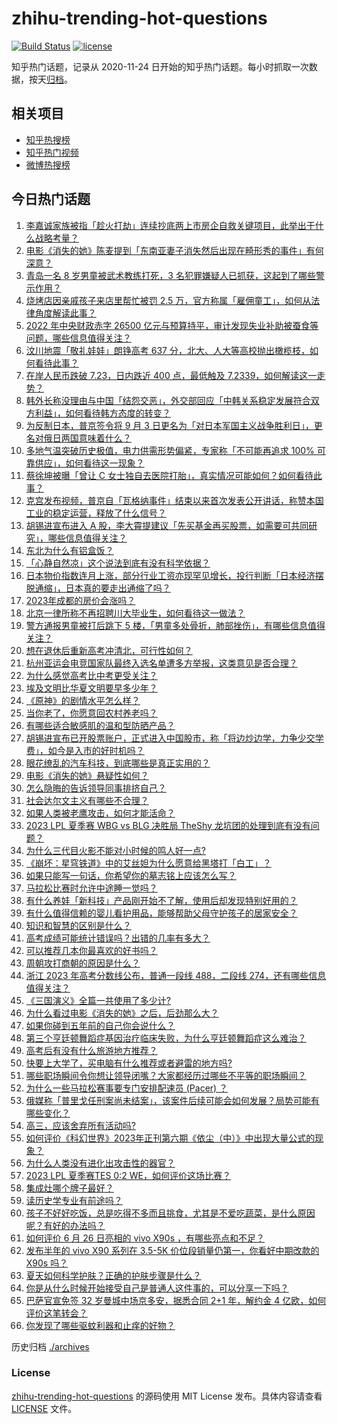 # zhihu-trending-hot-questions

[![Build Status](https://github.com/justjavac/zhihu-trending-hot-questions/workflows/ci/badge.svg?branch=master)](https://github.com/justjavac/zhihu-trending-hot-questions/actions)
[![license](https://img.shields.io/github/license/justjavac/zhihu-trending-hot-questions)](https://github.com/justjavac/zhihu-trending-hot-questions/blob/master/LICENSE)

知乎热门话题，记录从 2020-11-24
日开始的知乎热门话题。每小时抓取一次数据，按天[归档](./archives)。

## 相关项目

- [知乎热搜榜](https://github.com/justjavac/zhihu-trending-top-search)
- [知乎热门视频](https://github.com/justjavac/zhihu-trending-hot-video)
- [微博热搜榜](https://github.com/justjavac/weibo-trending-hot-search)

## 今日热门话题

<!-- BEGIN -->
<!-- 最后更新时间 Tue Jun 27 2023 03:09:26 GMT+0800 (China Standard Time) -->

1. [李嘉诚家族被指「趁火打劫」连续抄底两上市房企自救关键项目，此举出于什么战略考量？](https://www.zhihu.com/question/608665319)
1. [电影《消失的她》陈麦提到「东南亚妻子消失然后出现在畸形秀的事件」有何深意？](https://www.zhihu.com/question/608103252)
1. [青岛一名 8 岁男童被武术教练打死，3 名犯罪嫌疑人已抓获，这起到了哪些警示作用？](https://www.zhihu.com/question/608713781)
1. [烧烤店因亲戚孩子来店里帮忙被罚 2.5 万，官方称属「雇佣童工」，如何从法律角度解读此事？](https://www.zhihu.com/question/608695467)
1. [2022 年中央财政赤字 26500 亿元与预算持平，审计发现失业补助被蚕食等问题，哪些信息值得关注？](https://www.zhihu.com/question/608671302)
1. [汶川地震「敬礼娃娃」朗铮高考 637 分，北大、人大等高校抛出橄榄枝，如何看待此事？](https://www.zhihu.com/question/608520055)
1. [在岸人民币跌破 7.23，日内跌近 400 点，最低触及 7.2339，如何解读这一走势？](https://www.zhihu.com/question/608737327)
1. [韩外长称没理由与中国「结怨交恶」，外交部回应「中韩关系稳定发展符合双方利益」，如何看待韩方态度的转变？](https://www.zhihu.com/question/608737881)
1. [为反制日本，普京签令将 9 月 3 日更名为「对日本军国主义战争胜利日」，更名对俄日两国意味着什么？](https://www.zhihu.com/question/608582404)
1. [多地气温突破历史极值，电力供需形势偏紧，专家称「不可能再追求 100% 可靠供应」，如何看待这一现象？](https://www.zhihu.com/question/608733520)
1. [蔡徐坤被曝「曾让 C 女士独自去医院打胎」，真实情况可能如何？如何看待此事？](https://www.zhihu.com/question/608690464)
1. [克宫发布视频，普京自「瓦格纳事件」结束以来首次发表公开讲话，称赞本国工业的稳定运营，释放了什么信号？](https://www.zhihu.com/question/608825587)
1. [胡锡进宣布进入 A 股，李大霄提建议「先买基金再买股票，如需要可共同研究」，哪些信息值得关注？](https://www.zhihu.com/question/608754081)
1. [东北为什么有铝盒饭？](https://www.zhihu.com/question/602991544)
1. [「心静自然凉」这个说法到底有没有科学依据？](https://www.zhihu.com/question/608254480)
1. [日本物价指数连月上涨，部分行业工资亦现罕见增长，投行判断「日本经济摆脱通缩」，日本真的要走出通缩了吗？](https://www.zhihu.com/question/608782846)
1. [2023年成都的房价会涨吗？](https://www.zhihu.com/question/585584532)
1. [北京一律所称不再招聘川大毕业生，如何看待这一做法？](https://www.zhihu.com/question/608669984)
1. [警方通报男童被打后跳下 5 楼，「男童多处骨折，肺部挫伤」，有哪些信息值得关注？](https://www.zhihu.com/question/608832311)
1. [想在退休后重新高考冲清北，可行性如何？](https://www.zhihu.com/question/606112642)
1. [杭州亚运会电竞国家队最终入选名单遭多方举报，这类意见是否合理？](https://www.zhihu.com/question/608710608)
1. [为什么感觉高考比中考更受关注？](https://www.zhihu.com/question/607530312)
1. [埃及文明比华夏文明要早多少年？](https://www.zhihu.com/question/290319063)
1. [《原神》的剧情水平怎么样？](https://www.zhihu.com/question/476222024)
1. [当你老了，你愿意回农村养老吗？](https://www.zhihu.com/question/278775655)
1. [有哪些适合敏感肌的温和型防晒产品？](https://www.zhihu.com/question/603464492)
1. [胡锡进宣布已开股票账户，正式进入中国股市，称「将边炒边学，力争少交学费」，如今是入市的好时机吗？](https://www.zhihu.com/question/608751546)
1. [眼花缭乱的汽车科技，到底哪些是真正实用的？](https://www.zhihu.com/question/596687325)
1. [电影《消失的她》悬疑性如何？](https://www.zhihu.com/question/569045930)
1. [怎么隐晦的告诉领导同事排挤自己？](https://www.zhihu.com/question/600117143)
1. [社会达尔文主义有哪些不合理？](https://www.zhihu.com/question/541188801)
1. [如果人类被老鹰攻击，如何才能活命？](https://www.zhihu.com/question/515362116)
1. [2023 LPL 夏季赛 WBG vs BLG 决胜局 TheShy 龙坑团的处理到底有没有问题？](https://www.zhihu.com/question/608708405)
1. [为什么三代目火影不能对小时候的鸣人好一点?](https://www.zhihu.com/question/607602320)
1. [《崩坏：星穹铁道》中的艾丝妲为什么愿意给黑塔打「白工」？](https://www.zhihu.com/question/607821708)
1. [如果只能写一句话，你希望你的墓志铭上应该怎么写？](https://www.zhihu.com/question/605586178)
1. [马拉松比赛时允许中途睡一觉吗？](https://www.zhihu.com/question/607277841)
1. [有什么养娃「新科技」产品刚开始不了解，使用后却发现特别好用的？](https://www.zhihu.com/question/606792825)
1. [有什么值得信赖的婴儿看护用品，能够帮助父母守护孩子的居家安全？](https://www.zhihu.com/question/606792894)
1. [知识和智慧的区别是什么？](https://www.zhihu.com/question/600080805)
1. [高考成绩可能统计错误吗？出错的几率有多大？](https://www.zhihu.com/question/607974539)
1. [可以推荐几本你最喜欢的好书吗？](https://www.zhihu.com/question/608159041)
1. [周朝攻打商朝的原因是什么？](https://www.zhihu.com/question/587459906)
1. [浙江 2023 年高考分数线公布，普通一段线 488，二段线 274，还有哪些信息值得关注？](https://www.zhihu.com/question/608466493)
1. [《三国演义》全篇一共使用了多少计?](https://www.zhihu.com/question/607523853)
1. [为什么看过电影《消失的她》之后，后劲那么大？](https://www.zhihu.com/question/608194233)
1. [如果你碰到五年前的自己你会说什么？](https://www.zhihu.com/question/604670726)
1. [第三个亨廷顿舞蹈症基因治疗临床失败，为什么亨廷顿舞蹈症这么难治？](https://www.zhihu.com/question/608261911)
1. [高考后有没有什么旅游地方推荐？](https://www.zhihu.com/question/606857970)
1. [快要上大学了，买电脑有什么推荐或者避雷的地方吗?](https://www.zhihu.com/question/606023287)
1. [哪些职场瞬间令你想让领导闭嘴？大家都经历过哪些不平等的职场瞬间？](https://www.zhihu.com/question/607274235)
1. [为什么一些马拉松赛事要专门安排配速员 (Pacer) ？](https://www.zhihu.com/question/37190796)
1. [俄媒称「普里戈任刑案尚未结案」，该案件后续可能会如何发展？局势可能有哪些变化？](https://www.zhihu.com/question/608757039)
1. [高三，应该舍弃所有活动吗?](https://www.zhihu.com/question/608026522)
1. [如何评价《科幻世界》2023年正刊第六期《依尘（中）》中出现大量公式的现象？](https://www.zhihu.com/question/606816750)
1. [为什么人类没有进化出攻击性的器官？](https://www.zhihu.com/question/434178269)
1. [2023 LPL 夏季赛TES 0:2 WE，如何评价这场比赛？](https://www.zhihu.com/question/608773481)
1. [集成灶哪个牌子最好？](https://www.zhihu.com/question/317105383)
1. [读历史学专业有前途吗？](https://www.zhihu.com/question/601190089)
1. [孩子不好好吃饭，总是吃得不多而且挑食，尤其是不爱吃蔬菜，是什么原因呢？有好的办法吗？](https://www.zhihu.com/question/606918286)
1. [如何评价 6 月 26 日亮相的 vivo X90s ，有哪些亮点和不足？](https://www.zhihu.com/question/608663741)
1. [发布半年的 vivo X90 系列在 3.5-5K 价位段销量仍第一，你看好中期改款的 X90s 吗？](https://www.zhihu.com/question/608663958)
1. [夏天如何科学护肤？正确的护肤步骤是什么？](https://www.zhihu.com/question/605048388)
1. [你是从什么时候开始接受自己是普通人这件事的，可以分享一下吗？](https://www.zhihu.com/question/604946916)
1. [巴萨官宣免签 32 岁曼城中场京多安，据悉合同 2+1 年，解约金 4 亿欧，如何评价这笔转会？](https://www.zhihu.com/question/608735939)
1. [你发现了哪些驱蚊利器和止痒的好物？](https://www.zhihu.com/question/59134805)

<!-- END -->

历史归档 [./archives](./archives)

### License

[zhihu-trending-hot-questions](https://github.com/justjavac/zhihu-trending-hot-questions)
的源码使用 MIT License 发布。具体内容请查看 [LICENSE](./LICENSE) 文件。
